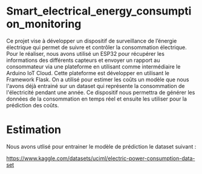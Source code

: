 # Smart_electrical_energy_consumption_monitoring

Ce projet vise à développer un dispositif de surveillance de l’énergie électrique qui permet de suivre et contrôler la consommation électrique. Pour le réaliser, nous avons utilisé un ESP32 pour récupérer les informations des différents capteurs et envoyer un rapport au consommateur via une plateforme en utilisant comme intermédiaire le Arduino IoT Cloud. Cette plateforme est développer en utilisant le Framework Flask. On a utilisé pour estimer les coûts un modèle que nous l'avons déjà entrainé sur un dataset qui représente la consommation de l'électricité pendant une année. Ce dispositif nous permettra de générer les données de la consommation en temps réel et ensuite les utiliser pour la prédiction des coûts.

# Estimation

Nous avons utlisé pour entrainer le modèle de prédiction le dataset suivant :

https://www.kaggle.com/datasets/uciml/electric-power-consumption-data-set
